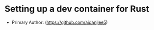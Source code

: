 # Setting up a dev container for Rust

* Primary Author: <Aidan Lee> (https://github.com/aidanjlee5)
